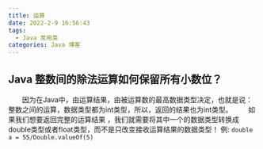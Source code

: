 ```yaml
---
title: 运算
date: 2022-2-9 16:56:43
tags:
  - Java 常用类
categories: Java 博客
---
```


## Java 整数间的除法运算如何保留所有小数位？

　　因为在Java中，由运算结果，由被运算数的最高数据类型决定，也就是说：整数之间的运算，数据类型都为int类型，所以，返回的结果也为int类型。 
　　如果我们想要返回完整的运算结果 ，我们就需要将其中一个的数据类型转换成double类型或者float类型，而不是只改变接收运算结果的数据类型！
例:
`double a = 55/Double.valueOf(5)`